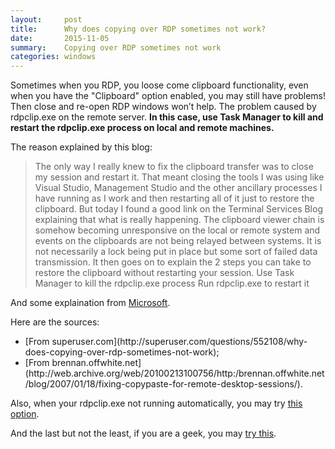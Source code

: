 ```yaml
---
layout:     post
title:      Why does copying over RDP sometimes not work?
date:       2015-11-05
summary:    Copying over RDP sometimes not work
categories: windows
---
```


Sometimes when you RDP, you loose come clipboard functionality, even when you have the "Clipboard" option enabled, you may still have problems! Then close and re-open RDP windows  won’t help. The problem caused by rdpclip.exe on the remote server. __In this case, use Task Manager to kill and restart the rdpclip.exe process on local and remote machines.__

The reason explained by this blog:
<blockquote>
The only way I really knew to fix the clipboard transfer was to close my session and restart it. That meant closing the tools I was using like Visual Studio, Management Studio and the other ancillary processes I have running as I work and then restarting all of it just to restore the clipboard. But today I found a good link on the Terminal Services Blog explaining that what is really happening. The clipboard viewer chain is somehow becoming unresponsive on the local or remote system and events on the clipboards are not being relayed between systems. It is not necessarily a lock being put in place but some sort of failed data transmission. It then goes on to explain the 2 steps you can take to restore the clipboard without restarting your session.
Use Task Manager to kill the rdpclip.exe process
Run rdpclip.exe to restart it
</blockquote>

And some explaination from [Microsoft](https://blogs.technet.microsoft.com/enterprisemobility/2006/11/16/why-does-my-shared-clipboard-not-work-part-1/).

Here are the sources:
<ul>
	<li>[From superuser.com](http://superuser.com/questions/552108/why-does-copying-over-rdp-sometimes-not-work);</li>
	<li>[From brennan.offwhite.net](http://web.archive.org/web/20100213100756/http:/brennan.offwhite.net/blog/2007/01/18/fixing-copypaste-for-remote-desktop-sessions/).</li>
</ul>

Also, when your rdpclip.exe not running automatically, you may try [this option](https://social.technet.microsoft.com/forums/windowsserver/en-US/d92ad1c3-826f-496b-8145-bb31615c55fe/rdpclipexe-not-running-automatically).

And the last but not the least, if you are a geek, you may [try this](http://www.remkoweijnen.nl/blog/2007/10/25/rdp-clipboard-fix/).